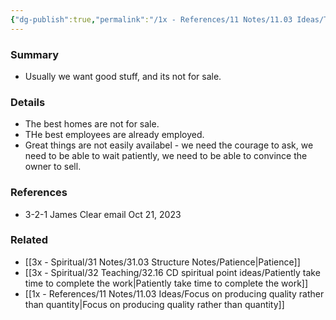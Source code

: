 ```yaml
---
{"dg-publish":true,"permalink":"/1x - References/11 Notes/11.03 Ideas/The thing you are looking for likely is not for sale/","title":"The thing you are looking for likely is not for sale","noteIcon":"","created":"2023-10-21T19:32:44.000+03:00","updated":"2024-02-14T20:18:22.012+03:00"}
---
```



### Summary
- Usually we want good stuff, and its not for sale.

### Details
- The best homes are not for sale. 
- THe best employees are already employed.
- Great things are not easily availabel - we need the courage to ask, we need to be able to wait patiently, we need to be able to convince the owner to sell.

### References
- 3-2-1 James Clear email Oct 21, 2023

### Related
- [[3x - Spiritual/31 Notes/31.03 Structure Notes/Patience\|Patience]]
- [[3x - Spiritual/32 Teaching/32.16 CD spiritual point ideas/Patiently take time to complete the work\|Patiently take time to complete the work]]
- [[1x - References/11 Notes/11.03 Ideas/Focus on producing quality rather than quantity\|Focus on producing quality rather than quantity]]

